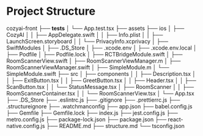 # Project Structure

cozyai-front
├── __tests__
│   └── App.test.tsx
├── assets
├── ios
│   ├── CozyAI
│   │   ├── AppDelegate.swift
│   │   ├── Info.plist
│   │   ├── LaunchScreen.storyboard
│   │   └── PrivacyInfo.xcprivacy
│   ├── SwiftModules
│   ├── .DS_Store
│   ├── .xcode.env
│   ├── .xcode.env.local
│   ├── Podfile
│   ├── Podfile.lock
│   ├── RCTBridgeModule.swift
│   ├── RoomScannerView.swift
│   ├── RoomScannerViewManager.m
│   ├── RoomScannerViewManager.swift
│   ├── SimpleModule.m
│   └── SimpleModule.swift
├── src
│   ├── components
│   │   ├── Description.tsx
│   │   ├── ExitButton.tsx
│   │   ├── GreetButton.tsx
│   │   ├── Header.tsx
│   │   ├── ScanButton.tsx
│   │   └── StatusMessage.tsx
│   ├── RoomScanner
│   │   ├── RoomScannerContainer.tsx
│   │   └── RoomScannerView.tsx
│   └── App.tsx
├── .DS_Store
├── .eslintrc.js
├── .gitignore
├── .prettierrc.js
├── .structureignore
├── .watchmanconfig
├── app.json
├── babel.config.js
├── Gemfile
├── Gemfile.lock
├── index.js
├── jest.config.js
├── metro.config.js
├── package-lock.json
├── package.json
├── react-native.config.js
├── README.md
├── structure.md
└── tsconfig.json
